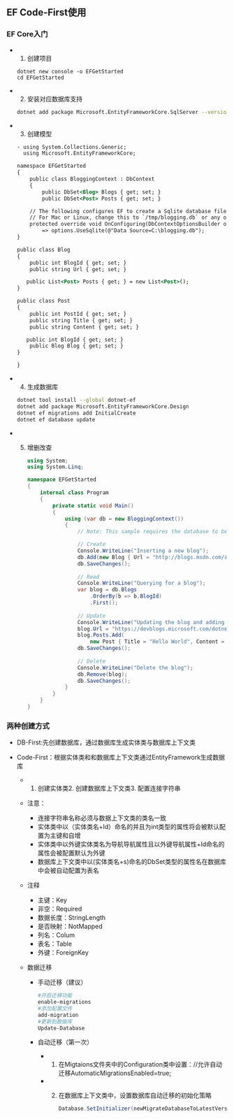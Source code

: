 ## EF Code-First使用

### EF Core入门

- 1. 创建项目

  ```shell
  dotnet new console -o EFGetStarted
  cd EFGetStarted
  ```

- 2. 安装对应数据库支持

  ```bash
  dotnet add package Microsoft.EntityFrameworkCore.SqlServer --version 5.0.5
  ```

- 3. 创建模型

  ```asp
  - using System.Collections.Generic;
    using Microsoft.EntityFrameworkCore;
  
  namespace EFGetStarted
  {
      public class BloggingContext : DbContext
      {
          public DbSet<Blog> Blogs { get; set; }
          public DbSet<Post> Posts { get; set; }
  
      // The following configures EF to create a Sqlite database file as `C:\blogging.db`.
      // For Mac or Linux, change this to `/tmp/blogging.db` or any other absolute path.
      protected override void OnConfiguring(DbContextOptionsBuilder options)
          => options.UseSqlite(@"Data Source=C:\blogging.db");
  }
  
  public class Blog
  {
      public int BlogId { get; set; }
      public string Url { get; set; }
  
     public List<Post> Posts { get; } = new List<Post>();
  }
  
  public class Post
  {
      public int PostId { get; set; }
      public string Title { get; set; }
      public string Content { get; set; }
  
     public int BlogId { get; set; }
      public Blog Blog { get; set; }
  }
  
  }
  ```

  

- 4. 生成数据库

  ```bash
  dotnet tool install --global dotnet-ef
  dotnet add package Microsoft.EntityFrameworkCore.Design
  dotnet ef migrations add InitialCreate
  dotnet ef database update
  ```

  

- 5. 增删改查

     ```c#
     using System;
     using System.Linq;
     
     namespace EFGetStarted
     {
         internal class Program
         {
             private static void Main()
             {
                 using (var db = new BloggingContext())
                 {
                     // Note: This sample requires the database to be created before running.
     
                     // Create
                     Console.WriteLine("Inserting a new blog");
                     db.Add(new Blog { Url = "http://blogs.msdn.com/adonet" });
                     db.SaveChanges();
         
                     // Read
                     Console.WriteLine("Querying for a blog");
                     var blog = db.Blogs
                         .OrderBy(b => b.BlogId)
                         .First();
         
                     // Update
                     Console.WriteLine("Updating the blog and adding a post");
                     blog.Url = "https://devblogs.microsoft.com/dotnet";
                     blog.Posts.Add(
                         new Post { Title = "Hello World", Content = "I wrote an app using EF Core!" });
                     db.SaveChanges();
         
                     // Delete
                     Console.WriteLine("Delete the blog");
                     db.Remove(blog);
                     db.SaveChanges();
                 }
             }
         }
     }
     
     ```

     


### 两种创建方式

- DB-First:先创建数据库，通过数据库生成实体类与数据库上下文类

- Code-First：根据实体类和和数据库上下文类通过EntityFramework生成数据库

  - 1. 创建实体类2. 创建数据库上下文类3. 配置连接字符串

  - 注意：

    - 连接字符串名称必须与数据上下文类的类名一致
    - 实体类中以（实体类名+Id）命名的并且为int类型的属性将会被默认配置为主键和自增
    - 实体类中以外键实体类名为导航导航属性且以外键导航属性+Id命名的属性会被配置默认为外键
    - 数据库上下文类中以(实体类名+s)命名的DbSet类型的属性名在数据库中会被自动配置为表名

  - 注释

    - 主键：Key
    - 非空：Required
    - 数据长度：StringLength 
    - 是否映射：NotMapped 
    - 列名：Colum 
    - 表名：Table
    - 外键：ForeignKey

  - 数据迁移

    - 手动迁移（建议）

      ```bash
      #开启迁移功能
      enable-migrations
      #添加配置文件
      add-migration
      #更新到数据库
      Update-Database
      ```

      

    - 自动迁移（第一次）

      - 1. 在Migtaions文件夹中的Conﬁguration类中设置：//允许自动迁移AutomaticMigrationsEnabled=true;

      - 2. 在数据库上下文类中，设置数据库自动迁移的初始化策略

           ```c#
           Database.SetInitializer(newMigrateDatabaseToLatestVersion<EfContext,Configuration>());
           ```

           